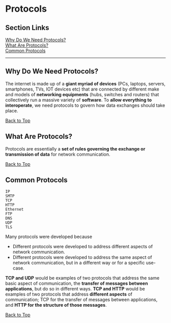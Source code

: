 # Protocols
## Section Links

[Why Do We Need Protocols?](#why-do-we-need-protocols)\
[What Are Protocols?](#what-are-protocols)\
[Common Protocols](#common-protocols)

---

## Why Do We Need Protocols?
The internet is made up of a **giant myriad of devices** (PCs, laptops, servers, 
smartphones, TVs, IOT devices etc) that are connected by different make and
models of **networking equipments** (hubs, switches and routers) that collectively
run a massive variety of **software**. To **allow everything to interoperate**, 
we need protocols to govern how data exchanges should take place.

[Back to Top](#section-links)


## What Are Protocols?
Protocols are essentially a **set of rules governing the exchange or transmission
of data** for network communication. 

[Back to Top](#section-links)


## Common Protocols

    IP
    SMTP 
    TCP
    HTTP
    Ethernet
    FTP
    DNS
    UDP
    TLS


Many protocols were developed because
- Different protocols were developed to address different aspects of network
  communication.
- Different protocols were developed to address the same aspect of network
  communication, but in a different way or for a specific use-case.

**TCP and UDP** would be examples of two protocols that address the same basic
aspect of communication, the **transfer of messages between applications**, but
do so in different ways. **TCP and HTTP** would be examples of two protocols that
address **different aspects** of communication; TCP for the transfer of messages
between applications, and **HTTP for the structure of those messages**.

[Back to Top](#section-links)
